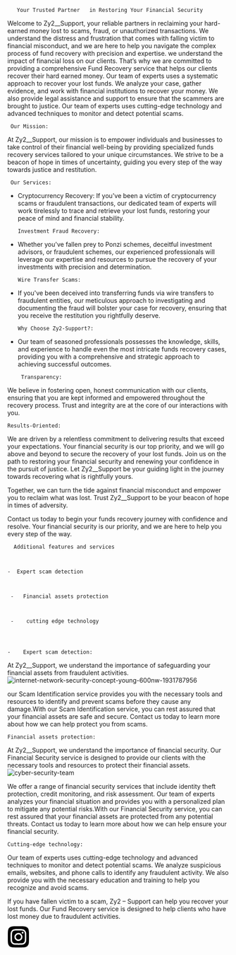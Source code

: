        Your Trusted Partner   in Restoring Your Financial Security

Welcome to Zy2__Support, your reliable partners in reclaiming your hard-earned money lost to scams, fraud, or unauthorized transactions. We understand the distress and frustration that comes with falling victim to financial misconduct, and we are here to help you navigate the complex process of fund recovery with precision and expertise.
   we understand the impact of financial loss on our clients. That’s why we are committed to providing a comprehensive Fund Recovery service that helps our clients recover their hard earned money. 
   Our team of experts uses a systematic approach to recover your lost funds. We analyze your case, gather evidence, and work with financial institutions to recover your money. We also provide legal assistance and support to ensure that the scammers are brought to justice.
Our team of experts uses cutting-edge technology and advanced techniques to monitor and detect potential scams. 

      
     Our Mission:

At Zy2__Support, our mission is to empower individuals and businesses to take control of their financial well-being by providing specialized funds recovery services tailored to your unique circumstances. We strive to be a beacon of hope in times of uncertainty, guiding you every step of the way towards justice and restitution.

     Our Services:

- Cryptocurrency Recovery: If you've been a victim of cryptocurrency scams or fraudulent transactions, our dedicated team of experts will work tirelessly to trace and retrieve your lost funds, restoring your peace of mind and financial stability.

      Investment Fraud Recovery:

- Whether you've fallen prey to Ponzi schemes, deceitful investment advisors, or fraudulent schemes, our experienced professionals will leverage our expertise and resources to pursue the recovery of your investments with precision and determination.
    
      Wire Transfer Scams:

- If you've been deceived into transferring funds via wire transfers to fraudulent entities, our meticulous approach to investigating and documenting the fraud will bolster your case for recovery, ensuring that you receive the restitution you rightfully deserve.

      Why Choose Zy2-Support?:

- Our team of seasoned professionals possesses the knowledge, skills, and experience to handle even the most intricate funds recovery cases, providing you with a comprehensive and strategic approach to achieving successful outcomes.

       Transparency:

 We believe in fostering open, honest communication with our clients, ensuring that you are kept informed and empowered throughout the recovery process. Trust and integrity are at the core of our interactions with you.

    Results-Oriented:

  We are driven by a relentless commitment to delivering results that exceed your expectations. Your financial security is our top priority, and we will go above and beyond to secure the recovery of your lost funds.
Join us on the path to restoring your financial security and renewing your confidence in the pursuit of justice. Let Zy2__Support be your guiding light in the journey towards recovering what is rightfully yours.

Together, we can turn the tide against financial misconduct and empower you to reclaim what was lost. Trust Zy2__Support to be your beacon of hope in times of adversity.

Contact us today to begin your funds recovery journey with confidence and resolve. Your financial security is our priority, and we are here to help you every step of the way.


      Additional features and services



    -  Expert scam detection



     -   Financial assets protection



     -    cutting edge technology 
    



    -    Expert scam detection: 



At Zy2__Support, we understand the importance of safeguarding your financial assets from fraudulent activities. 
![internet-network-security-concept-young-600nw-1931787956](https://github.com/Zy2-Support/Zy2-Support.github.io/assets/159892438/eff1e7cf-4fa0-44cf-92a9-d2c487351ea3)

our Scam Identification service provides you with the necessary tools and resources to identify and prevent scams before they cause any damage.With our Scam Identification service, you can rest assured that your financial assets are safe and secure. Contact us today to learn more about how we can help protect you from scams. 

    Financial assets protection:
    
At Zy2__Support, we understand the importance of financial security. Our Financial Security service is designed to provide our clients with the necessary tools and resources to protect their financial assets.
![cyber-security-team](https://github.com/Zy2-Support/Zy2-Support.github.io/assets/159892438/972d6c53-6403-4dea-a67c-9c4759622c06)

We offer a range of financial security services that include identity theft protection, credit monitoring, and risk assessment. Our team of experts analyzes your financial situation and provides you with a personalized plan to mitigate any potential risks.With our Financial Security service, you can rest assured that your financial assets are protected from any potential threats. Contact us today to learn more about how we can help ensure your financial security. 

    Cutting-edge technology:

Our team of experts uses cutting-edge technology and advanced techniques to monitor and detect potential scams. We analyze suspicious emails, websites, and phone calls to identify any fraudulent activity. We also provide you with the necessary education and training to help you recognize and avoid scams. 








 

                                                       


If you have fallen victim to a scam, Zy2 – Support can help you recover your lost funds. Our Fund Recovery service is designed to help clients who have lost money due to fraudulent activities.

































<svg xmlns="http://www.w3.org/2000/svg" width="50" height="48" viewBox="0 0 102 102" id="instagram"><defs><radialGradient id="a" cx="6.601" cy="99.766" r="129.502" gradientUnits="userSpaceOnUse"><stop offset=".09" stop-color="#fa8f21"></stop><stop offset=".78" stop-color="#d82d7e"></stop></radialGradient><radialGradient id="b" cx="70.652" cy="96.49" r="113.963" gradientUnits="userSpaceOnUse"><stop offset=".64" stop-color="#8c3aaa" stop-opacity="0"></stop><stop offset="1" stop-color="#8c3aaa"></stop></radialGradient></defs><path fill="url(<#a>\www.instagram.com/https://www.instagram.com/zy2___support?igsh=YzljYTk1ODg3Zg==)" d="M25.865,101.639A34.341,34.341,0,0,1,14.312,99.5a19.329,19.329,0,0,1-7.154-4.653A19.181,19.181,0,0,1,2.5,87.694,34.341,34.341,0,0,1,.364,76.142C.061,69.584,0,67.617,0,51s.067-18.577.361-25.14A34.534,34.534,0,0,1,2.5,14.312,19.4,19.4,0,0,1,7.154,7.154,19.206,19.206,0,0,1,14.309,2.5,34.341,34.341,0,0,1,25.862.361C32.422.061,34.392,0,51,0s18.577.067,25.14.361A34.534,34.534,0,0,1,87.691,2.5a19.254,19.254,0,0,1,7.154,4.653A19.267,19.267,0,0,1,99.5,14.309a34.341,34.341,0,0,1,2.14,11.553c.3,6.563.361,8.528.361,25.14s-.061,18.577-.361,25.14A34.5,34.5,0,0,1,99.5,87.694,20.6,20.6,0,0,1,87.691,99.5a34.342,34.342,0,0,1-11.553,2.14c-6.557.3-8.528.361-25.14.361s-18.577-.058-25.134-.361" data-name="Path 16"></path><path fill="url(#a www.instagram.com/link here=https://www.instagram.com/zy2___support?igsh=YzljYTk1ODg3Zg==\<a>)" d="M25.865,101.639A34.341,34.341,0,0,1,14.312,99.5a19.329,19.329,0,0,1-7.154-4.653A19.181,19.181,0,0,1,2.5,87.694,34.341,34.341,0,0,1,.364,76.142C.061,69.584,0,67.617,0,51s.067-18.577.361-25.14A34.534,34.534,0,0,1,2.5,14.312,19.4,19.4,0,0,1,7.154,7.154,19.206,19.206,0,0,1,14.309,2.5,34.341,34.341,0,0,1,25.862.361C32.422.061,34.392,0,51,0s18.577.067,25.14.361A34.534,34.534,0,0,1,87.691,2.5a19.254,19.254,0,0,1,7.154,4.653A19.267,19.267,0,0,1,99.5,14.309a34.341,34.341,0,0,1,2.14,11.553c.3,6.563.361,8.528.361,25.14s-.061,18.577-.361,25.14A34.5,34.5,0,0,1,99.5,87.694,20.6,20.6,0,0,1,87.691,99.5a34.342,34.342,0,0,1-11.553,2.14c-6.557.3-8.528.361-25.14.361s-18.577-.058-25.134-.361" data-name="Path 17"></path><path fill="#fff" d="M461.114,477.413a12.631,12.631,0,1,1,12.629,12.632,12.631,12.631,0,0,1-12.629-12.632m-6.829,0a19.458,19.458,0,1,0,19.458-19.458,19.457,19.457,0,0,0-19.458,19.458m35.139-20.229a4.547,4.547,0,1,0,4.549-4.545h0a4.549,4.549,0,0,0-4.547,4.545m-30.99,51.074a20.943,20.943,0,0,1-7.037-1.3,12.547,12.547,0,0,1-7.193-7.19,20.923,20.923,0,0,1-1.3-7.037c-.184-3.994-.22-5.194-.22-15.313s.04-11.316.22-15.314a21.082,21.082,0,0,1,1.3-7.037,12.54,12.54,0,0,1,7.193-7.193,20.924,20.924,0,0,1,7.037-1.3c3.994-.184,5.194-.22,15.309-.22s11.316.039,15.314.221a21.082,21.082,0,0,1,7.037,1.3,12.541,12.541,0,0,1,7.193,7.193,20.926,20.926,0,0,1,1.3,7.037c.184,4,.22,5.194.22,15.314s-.037,11.316-.22,15.314a21.023,21.023,0,0,1-1.3,7.037,12.547,12.547,0,0,1-7.193,7.19,20.925,20.925,0,0,1-7.037,1.3c-3.994.184-5.194.22-15.314.22s-11.316-.037-15.309-.22m-.314-68.509a27.786,27.786,0,0,0-9.2,1.76,19.373,19.373,0,0,0-11.083,11.083,27.794,27.794,0,0,0-1.76,9.2c-.187,4.04-.229,5.332-.229,15.623s.043,11.582.229,15.623a27.793,27.793,0,0,0,1.76,9.2,19.374,19.374,0,0,0,11.083,11.083,27.813,27.813,0,0,0,9.2,1.76c4.042.184,5.332.229,15.623.229s11.582-.043,15.623-.229a27.8,27.8,0,0,0,9.2-1.76,19.374,19.374,0,0,0,11.083-11.083,27.716,27.716,0,0,0,1.76-9.2c.184-4.043.226-5.332.226-15.623s-.043-11.582-.226-15.623a27.786,27.786,0,0,0-1.76-9.2,19.379,19.379,0,0,0-11.08-11.083,27.748,27.748,0,0,0-9.2-1.76c-4.041-.185-5.332-.229-15.621-.229s-11.583.043-15.626.229" data-name="Path 18" transform="translate(-422.637 -426.196)"></path></a>


